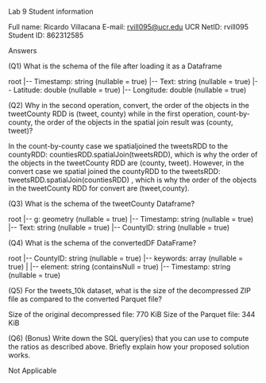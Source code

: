 Lab 9
Student information

Full name: Ricardo Villacana
E-mail: rvill095@ucr.edu
UCR NetID: rvill095
Student ID: 862312585

Answers

(Q1) What is the schema of the file after loading it as a Dataframe

root
|-- Timestamp: string (nullable = true)
|-- Text: string (nullable = true)
|-- Latitude: double (nullable = true)
|-- Longitude: double (nullable = true)

(Q2) Why in the second operation, convert, the order of the objects in the tweetCounty RDD is (tweet, county) while in the first operation, count-by-county, the order of the objects in the spatial join result was (county, tweet)?

In the count-by-county case we spatialjoined the tweetsRDD to the countyRDD: countiesRDD.spatialJoin(tweetsRDD), which is why the order of the
objects in the tweetCounty RDD are (county, tweet). However, in the convert case we spatial joined the countyRDD to the tweetsRDD: tweetsRDD.spatialJoin(countiesRDD)
, which is why the order of the objects in the tweetCounty RDD for convert are (tweet,county).

(Q3) What is the schema of the tweetCounty Dataframe?

 root
|-- g: geometry (nullable = true)
|-- Timestamp: string (nullable = true)
|-- Text: string (nullable = true)
|-- CountyID: string (nullable = true)

(Q4) What is the schema of the convertedDF DataFrame?

root
|-- CountyID: string (nullable = true)
|-- keywords: array (nullable = true)
|    |-- element: string (containsNull = true)
|-- Timestamp: string (nullable = true)

(Q5) For the tweets_10k dataset, what is the size of the decompressed ZIP file as compared to the converted Parquet file?
    
Size of the original decompressed file:	770 KiB
Size of the Parquet file: 344 KiB

(Q6) (Bonus) Write down the SQL query(ies) that you can use to compute the ratios as described above. Briefly explain how your proposed solution works.

Not Applicable
